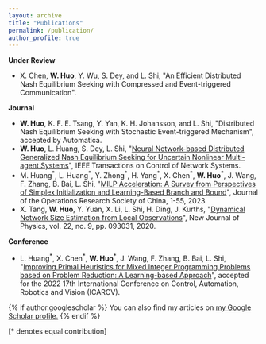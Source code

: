 ```yaml
---
layout: archive
title: "Publications"
permalink: /publication/
author_profile: true
---
```

**Under Review**
- X. Chen, **W. Huo**, Y. Wu, S. Dey, and L. Shi, "An Efficient Distributed Nash Equilibrium Seeking with Compressed and Event-triggered Communication".

**Journal**
- **W. Huo**, K. F. E. Tsang, Y. Yan, K. H. Johansson, and L. Shi, "Distributed Nash Equilibrium Seeking with Stochastic Event-triggered Mechanism", accepted by Automatica.
- **W. Huo**, L. Huang, S. Dey, L. Shi, "[Neural Network-based Distributed Generalized Nash Equilibrium Seeking for Uncertain Nonlinear Multi-agent Systems](https://ieeexplore.ieee.org/document/10334027)", IEEE Transactions on Control of Network Systems.
- M. Huang<sup>\*</sup>, L. Huang<sup>\*</sup>, Y. Zhong<sup>\*</sup>, H. Yang<sup>\*</sup>, X. Chen<sup>\*</sup>, **W. Huo**<sup>\*</sup>, J. Wang, F. Zhang, B. Bai, L. Shi, "[MILP Acceleration: A Survey from Perspectives of Simplex Initialization and Learning-Based Branch and Bound](https://link.springer.com/article/10.1007/s40305-023-00493-1)", Journal of the Operations Research Society of China, 1-55, 2023.
- X. Tang, **W. Huo**, Y. Yuan, X. Li, L. Shi, H. Ding, J. Kurths, "[Dynamical Network Size Estimation
from Local Observations](https://iopscience.iop.org/article/10.1088/1367-2630/abaf2f/meta)", New Journal of Physics, vol. 22, no. 9, pp. 093031, 2020.

**Conference**
- L. Huang<sup>\*</sup>, X. Chen<sup>\*</sup>, **W. Huo**<sup>\*</sup>, J. Wang, F. Zhang, B. Bai, L. Shi, "[Improving Primal Heuristics
for Mixed Integer Programming Problems based on Problem Reduction: A Learning-based Approach](https://ieeexplore.ieee.org/stamp/stamp.jsp?arnumber=10004252)", accepted for the 2022 17th International Conference on Control, Automation, Robotics and Vision (ICARCV).

{% if author.googlescholar %}
  You can also find my articles on <u><a href="{{author.googlescholar}}">my Google Scholar profile</a>.</u>
{% endif %}

[* denotes equal contribution]


